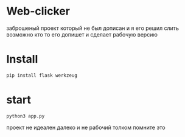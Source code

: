 # Web-clicker
заброшеный проект который не был дописан и я его решил слить возможно кто то его допишет и сделает рабочую версию
# Install 
```bash
pip install flask werkzeug
```
# start
```
python3 app.py
```
проект не идеален далеко и не рабочий толком помните это
